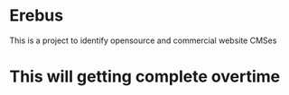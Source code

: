 # Erebus
This is a project to identify opensource and commercial website CMSes

# This will getting complete overtime
